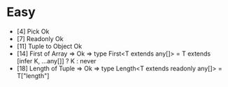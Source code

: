 # Easy 

- [4] Pick Ok 
- [7] Readonly Ok
- [11] Tuple to Object Ok
- [14] First of Array => Ok => type First<T extends any[]> = T extends [infer K, ...any[]] ? K : never
- [18] Length of Tuple => Ok => type Length<T extends readonly any[]> = T["length"] 